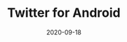 --- 
title: "Twitter for Android"
date: 2020-09-18
categories: arrangements
composer: "Jacksfilms"
pdf-link: twitter-for-android-jacksfilms-imakappa-2020.pdf
pdf-lyric: "#"
yt-link: "#"
muse-link: https://musescore.com/imakappa/twitter-for-android-for-piano-jacksfilms-arr-imakappa
difficulty: Hard
thumbnail: 
---